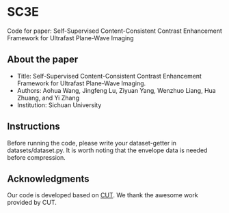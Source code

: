 # SC3E
Code for paper: Self-Supervised Content-Consistent Contrast Enhancement Framework for Ultrafast Plane-Wave Imaging

## About the paper
* Title: Self-Supervised Content-Consistent Contrast Enhancement Framework for Ultrafast Plane-Wave Imaging.
* Authors: Aohua Wang, Jingfeng Lu, Ziyuan Yang, Wenzhuo Liang, Hua Zhuang, and Yi Zhang
* Institution: Sichuan University

## Instructions
Before running the code, please write your dataset-getter in datasets/dataset.py. It is worth noting that the envelope data is needed before compression.

## Acknowledgments
Our code is developed based on [CUT](http://taesung.me/ContrastiveUnpairedTranslation/). We thank the awesome work provided by CUT.
